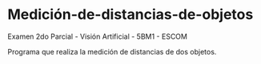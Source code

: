 # Medición-de-distancias-de-objetos
Examen 2do Parcial - Visión Artificial - 5BM1 - ESCOM

Programa que realiza la medición de distancias de dos objetos. 
